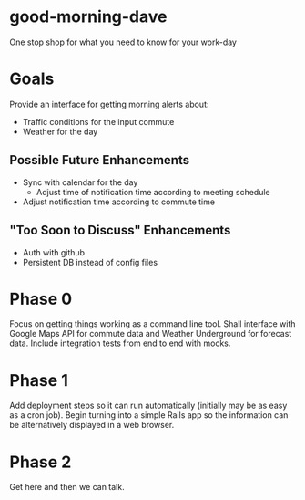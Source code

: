 good-morning-dave
=================

One stop shop for what you need to know for your work-day

# Goals

Provide an interface for getting morning alerts about:

* Traffic conditions for the input commute
* Weather for the day

## Possible Future Enhancements

* Sync with calendar for the day
  * Adjust time of notification time according to meeting schedule
* Adjust notification time according to commute time

## "Too Soon to Discuss" Enhancements

* Auth with github
* Persistent DB instead of config files

# Phase 0

Focus on getting things working as a command line tool. Shall interface
with Google Maps API for commute data and Weather Underground for forecast
data. Include integration tests from end to end with mocks.

# Phase 1

Add deployment steps so it can run automatically (initially may be as easy
as a cron job). Begin turning into a simple Rails app so the information
can be alternatively displayed in a web browser.

# Phase 2

Get here and then we can talk.
